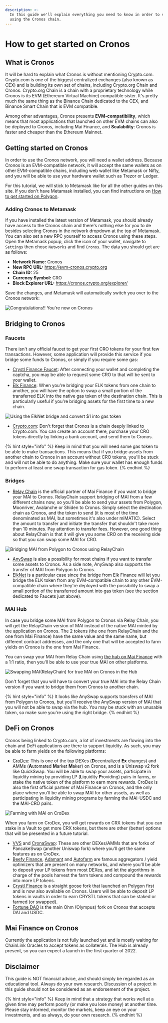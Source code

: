 ```yaml
---
description: >-
  In this guide we'll explain everything you need to know in order to start
  using the Cronos chain.
---
```


# How to get started on Cronos

## What is Cronos

It will be hard to explain what Cronos is without mentioning Crypto.com. Crypto.com is one of the biggest centralized exchanges (also known as CEX) and is building its own set of chains, including Crypto.org Chain and Cronos. Crypto.org Chain is a chain with a proprietary technology while Cronos is its EVM (Ethereum Virtual Machine) compatible sister. It's pretty much the same thing as the Binance Chain dedicated to the CEX, and Binance Smart Chain that is EVM compatible.

Among other advantages, Cronos presents **EVM-compatibility**, which means that most applications that launched on other EVM chains can also be deployed to Cronos, including Mai Finance, and **Scalability**: Cronos is faster and cheaper than the Ethereum Mainnet.

## Getting started on Cronos

In order to use the Cronos network, you will need a wallet address. Because Cronos is an EVM-compatible network, it will accept the same wallets as on other EVM-compatible chains, including web wallet like Metamask or Nifty, and you will be able to use your hardware wallet such as Trezor or Ledger.

For this tutorial, we will stick to Metamask like for all the other guides on this site. If you don't have Metamask installed, you can find instructions on [How to get started on Polygon](../../polygon-tutorials/how-to-get-started-on-polygon.md).

### Adding Cronos to Metamask

If you have installed the latest version of Metamask, you should already have access to the Cronos chain and there's nothing else for you to de besides selecting Cronos in the network dropdown at the top of Metamask. You can also set a new RPC yourself to access Cronos using these steps. Open the Metamask popup, click the icon of your wallet, navigate to `Settings` then chose `Networks` and find `Cronos`. The data you should get are as follows:

* **Network Name:** Cronos
* **New RPC URL:** https://evm-cronos.crypto.org
* **Chain ID:** 25
* **Currency Symbol:** CRO
* **Block Explorer URL:** https://cronos.crypto.org/explorer/

Save the changes, and Metamask will automatically switch you over to the Cronos network:

![Congratulations!! You're now on Cronos](../../.gitbook/assets/Cronos-onboarding-1.png)

## Bridging to Cronos

### Faucets

There isn't any official faucet to get your first CRO tokens for your first few transactions. However, some application will provide this service if you bridge some funds to Cronos, or simply if you require some gas:

* [Crystl Finance Faucet](https://cronos.crystl.finance/faucet): After connecting your wallet and completing the captcha, you may be able to request some CRO to that will be sent to your wallet.
* [Elk Finance](https://app.elk.finance/#/elknet): When you're bridging your ELK tokens from one chain to another, you will have the option to swap a small portion of the transferred ELK into the native gas token of the destination chain. This is particularly useful if you're bridging assets for the first time to a new chain.

![Using the ElkNet bridge and convert $1 into gas token](../../.gitbook/assets/Cronos-onboarding-2.png)

* [Crypto.com](https://crypto.com): Don't forget that Cronos is a chain deeply linked to Crypto.com. You can create an account there, purchase your CRO tokens directly by linking a bank account, and send them to Cronos.

{% hint style="info" %}
Keep in mind that you will need some gas token to be able to make transactions. This means that if you bridge assets from another chain to Cronos in an account without CRO tokens, you'll be stuck and will not be able to do anything. Make sure your wallet has enough funds to perform at least one swap transaction for gas token.
{% endhint %}

### Bridges

* [Relay Chain](https://app.relaychain.com/transfer#/) is the official partner of Mai Finance if you want to bridge your MAI to Cronos. RelayChain support bridging of MAI from a few different chains now, so you'll be able to send your assets from Polygon, Moonriver, Avalanche or Shiden to Cronos. Simply select the destination chain as Cronos, and the token to send (it is most of the time denominated as MAI, but sometimes it's also under miMATIC). Select the amount to transfer and initiate the transfer that shouldn't take more than 10 minutes. Pay attention to transfer fees. However, one good thing about RelayChain is that it will give you some CRO on the receiving side so that you can swap some MAI for CRO.

![Bridging MAI from Polygon to Cronos using RelayChain](../../.gitbook/assets/Cronos-onboarding-3.png)

* [AnySwap](https://anyswap.exchange/#/router) is also a possibility for most chains if you want to transfer some assets to Cronos. As a side note, AnySwap also supports the transfer of MAI from Polygon to Cronos.
* [ElkNet](https://app.elk.finance/#/elknet) is a particular case since the bridge from Elk Finance will let you bridge the ELK token from any EVM-compatible chain to any other EVM-compatible chain where they're deployed with the possibility to swap a small portion of the transferred amount into gas token (see the section dedicated to Faucets just above).

### MAI Hub

In case you bridge some MAI from Polygon to Cronos via Relay Chain, you will get the RelayChain version of MAI instead of the native MAI minted by the application on Cronos. The 2 tokens (the one from RelayChain and the one from Mai Finance) have the same value and the same name, but different contract addresses, and the only one that will be accepted to farm yields on Cronos is the one from Mai Finance.

You can swap your MAI from Relay Chain using [the hub on Mai Finance](https://app.mai.finance/hub) with a 1:1 ratio, then you'll be able to use your true MAI on other platforms.

![Swapping MAI(RelayChain) for true MAI on Cronos in the Hub](../../.gitbook/assets/Cronos-onboarding-4.png)

Don't forget that you will have to convert your true MAI into the Relay Chain version if you want to bridge them from Cronos to another chain.

{% hint style="info" %}
It looks like AnySwap supports transfers of MAI from Polygon to Cronos, but you'll receive the AnySwap version of MAI that you will not be able to swap via the hub. You may be stuck with an unusable token, so make sure you're using the right bridge.
{% endhint %}

## DeFi on Cronos

Cronos being linked to Crypto.com, a lot of investments are flowing into the chain and DeFi applications are there to support liquidity. As such, you may be able to farm yields on the following platforms:

* [CroDex](https://swap.crodex.app/#/swap): This is one of the top DEXes (**D**ecentralized **Ex** changes) and AMMs (**A**utomated **M**arket **M**aker) on Cronos, and is a Uniswap v2 fork like QuickSwap. You will be able to swap your assets, participate in liquidity mining by providing LP (**L**iquidity **P**roviding) pairs in farms, or stake the native token of the platform to earn more rewards. CroDex is also the first official partner of Mai Finance on Cronos, and the only place where you'll be able to swap MAI for other assets, as well as participating in liquidity mining programs by farming the MAI-USDC and the MAI-CRO pairs.

![Farming with MAI on CroDex](../../.gitbook/assets/Cronos-onboarding-5.png)

When you farm on CroDex, you will get rewards on CRX tokens that you can stake in a Vault to get more CRX tokens, but there are other (better) options that will be presented in a future tutorial.

* [VVS](https://vvs.finance) and [CronaSwap](https://app.cronaswap.org): These are other DEXes/AMMs that are forks of PancakeSwap (another Uniswap fork) where you'll get the same features as on CroDex.
* [Beefy Finance](https://app.beefy.finance/#/cronos), [Adamant](https://adamant.finance) and [Autofarm](https://autofarm.network/cronos/) are famous aggregators / yield optimizers that are present on many networks, and where you'll be able to deposit your LP tokens from most DEXes, and let the algorithms in charge of the pools harvest the farm tokens and compound the rewards into more LP tokens.
* [Crystl Finance](https://cronos.crystl.finance) is a straight goose fork that launched on Polygon first and is now also available on Cronos. Users will be able to deposit LP tokens in vaults in order to earn CRYSTL tokens that can be staked or farmed (or swapped).
* [Fortune DAO](https://www.fortunedao.com/#/) is the main Ohm (Olympus) fork on Cronos that accepts DAI and USDC.

## Mai Finance on Cronos

Currently the application is not fully launched yet and is mostly waiting for ChainLink Oracles to accept tokens as collaterals. The Hub is already present, so you can expect a launch in the first quarter of 2022.

## Disclaimer

This guide is NOT financial advice, and should simply be regarded as an educational tool. Always do your own research. Discussion of a project in this guide should not be considered as an endorsement of the project.

{% hint style="info" %}
Keep in mind that a strategy that works well at a given time may perform poorly (or make you lose money) at another time. Please stay informed, monitor the markets, keep an eye on your investments, and as always, do your own research.
{% endhint %}
